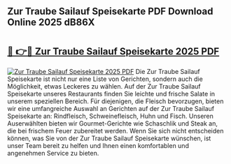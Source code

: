 ## Zur Traube Sailauf Speisekarte PDF Download Online 2025 dB86X

# <h2><a href="http://gc928kx.nevu.top/?p=Zur+Traube+Sailauf+Speisekarte">🔗 👉🔴 Zur Traube Sailauf Speisekarte 2025 PDF</a></h2>

[![Zur Traube Sailauf Speisekarte 2025 PDF](https://i.imgur.com/dBaPXMq.png)](http://gc928kx.nevu.top/?p=Zur+Traube+Sailauf+Speisekarte)
Die Zur Traube Sailauf Speisekarte ist nicht nur eine Liste von Gerichten, sondern auch die Möglichkeit, etwas Leckeres zu wählen. Auf der Zur Traube Sailauf Speisekarte unseres Restaurants finden Sie leichte und frische Salate in unserem speziellen Bereich. Für diejenigen, die Fleisch bevorzugen, bieten wir eine umfangreiche Auswahl an Gerichten auf der Zur Traube Sailauf Speisekarte an: Rindfleisch, Schweinefleisch, Huhn und Fisch. Unseren Auserwählten bieten wir Gourmet-Gerichte wie Schaschlik und Steak an, die bei frischem Feuer zubereitet werden. Wenn Sie sich nicht entscheiden können, was Sie von der Zur Traube Sailauf Speisekarte wünschen, ist unser Team bereit zu helfen und Ihnen einen komfortablen und angenehmen Service zu bieten.
